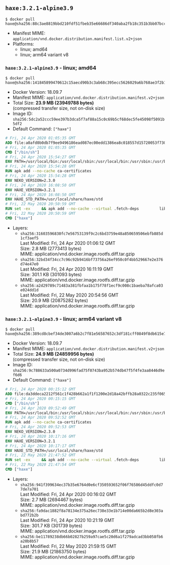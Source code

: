 ## `haxe:3.2.1-alpine3.9`

```console
$ docker pull haxe@sha256:88c3ae8819bbd210fdf51fbeb35e66686df340aba2fb18c351b3bb07bcccc283
```

-	Manifest MIME: `application/vnd.docker.distribution.manifest.list.v2+json`
-	Platforms:
	-	linux; amd64
	-	linux; arm64 variant v8

### `haxe:3.2.1-alpine3.9` - linux; amd64

```console
$ docker pull haxe@sha256:141845899470612c15aecd90b3c3ab68c395ecc5626029a6b768ae3f2b1472b1
```

-	Docker Version: 18.09.7
-	Manifest MIME: `application/vnd.docker.distribution.manifest.v2+json`
-	Total Size: **23.9 MB (23949788 bytes)**  
	(compressed transfer size, not on-disk size)
-	Image ID: `sha256:5dc2a52ccc59ee397b3dca5f7af88a15c0c69b5cf68dec5fe45098f5091b5df2`
-	Default Command: `["haxe"]`

```dockerfile
# Fri, 24 Apr 2020 01:05:35 GMT
ADD file:a0afd0b0db7f9ee9496186ead087ec00edd1386ea8c018557d15720053f7308e in / 
# Fri, 24 Apr 2020 01:05:35 GMT
CMD ["/bin/sh"]
# Fri, 24 Apr 2020 15:54:27 GMT
ENV PATH=/usr/local/bin:/usr/local/sbin:/usr/local/bin:/usr/sbin:/usr/bin:/sbin:/bin
# Fri, 24 Apr 2020 15:54:28 GMT
RUN apk add --no-cache ca-certificates
# Fri, 24 Apr 2020 15:54:28 GMT
ENV NEKO_VERSION=2.3.0
# Fri, 24 Apr 2020 16:08:50 GMT
ENV HAXE_VERSION=3.2.1
# Fri, 24 Apr 2020 16:08:50 GMT
ENV HAXE_STD_PATH=/usr/local/share/haxe/std
# Fri, 22 May 2020 20:50:59 GMT
RUN set -ex 	&& apk add --no-cache --virtual .fetch-deps 		libressl 		tar 		git 		&& wget -O neko.tar.gz "https://github.com/HaxeFoundation/neko/archive/v2-3-0/neko-2.3.0.tar.gz" 	&& echo "850e7e317bdaf24ed652efeff89c1cb21380ca19f20e68a296c84f6bad4ee995 *neko.tar.gz" | sha256sum -c - 	&& mkdir -p /usr/src/neko 	&& tar -xC /usr/src/neko --strip-components=1 -f neko.tar.gz 	&& rm neko.tar.gz 	&& apk add --no-cache --virtual .neko-build-deps 		apache2-dev 		cmake 		gc-dev 		gcc 		gtk+2.0-dev 		libc-dev 		linux-headers 		mariadb-dev 		mbedtls-dev 		ninja 		sqlite-dev 	&& cd /usr/src/neko 	&& cmake -GNinja -DNEKO_JIT_DISABLE=ON -DRELOCATABLE=OFF -DRUN_LDCONFIG=OFF . 	&& ninja 	&& ninja install 		&& git clone --recursive --depth 1 --branch 3.2.1 "https://github.com/HaxeFoundation/haxe.git" /usr/src/haxe 	&& cd /usr/src/haxe 	&& mkdir -p $HAXE_STD_PATH 	&& cp -r std/* $HAXE_STD_PATH 	&& apk add --no-cache --virtual .haxe-build-deps 		pcre-dev 		zlib-dev 		mbedtls-dev 		make 				ocaml 		camlp4 		ocaml-camlp4-dev 				&& OCAMLPARAM=safe-string=0,_ make all tools 		&& mkdir -p /usr/local/bin 	&& cp haxe haxelib /usr/local/bin 	&& mkdir -p $HAXE_STD_PATH 	&& cp -r std/* $HAXE_STD_PATH 	&& mkdir -p /haxelib 	&& cd / && haxelib setup /haxelib 		&& runDeps="$( 		scanelf --needed --nobanner --recursive /usr/local 			| awk '{ gsub(/,/, "\nso:", $2); print "so:" $2 }' 			| sort -u 			| xargs -r apk info --installed 			| sort -u 	)" 	&& apk add --virtual .haxe-rundeps $runDeps 	&& apk del .fetch-deps .neko-build-deps .haxe-build-deps 		&& rm -rf /usr/src/neko /usr/src/haxe
# Fri, 22 May 2020 20:50:59 GMT
CMD ["haxe"]
```

-	Layers:
	-	`sha256:31603596830fc7e56753139f9c2c6bd3759e48a850659506ebfb885d1cf3aef5`  
		Last Modified: Fri, 24 Apr 2020 01:06:12 GMT  
		Size: 2.8 MB (2773413 bytes)  
		MIME: application/vnd.docker.image.rootfs.diff.tar.gzip
	-	`sha256:32bd34f34cc7c96c92b9416bf73756a26ef950c0f4bb529667e2e376d74e47e0`  
		Last Modified: Fri, 24 Apr 2020 16:11:19 GMT  
		Size: 301.1 KB (301093 bytes)  
		MIME: application/vnd.docker.image.rootfs.diff.tar.gzip
	-	`sha256:a2d29789c71483a381fbfaa1b175f78f1ecf9c008c1baeba78afca03e024dd1d`  
		Last Modified: Fri, 22 May 2020 20:54:56 GMT  
		Size: 20.9 MB (20875282 bytes)  
		MIME: application/vnd.docker.image.rootfs.diff.tar.gzip

### `haxe:3.2.1-alpine3.9` - linux; arm64 variant v8

```console
$ docker pull haxe@sha256:389cd8cbef34de3007a6b2c7f81e56587652c3df181cff0849f8db615e761842
```

-	Docker Version: 18.09.7
-	Manifest MIME: `application/vnd.docker.distribution.manifest.v2+json`
-	Total Size: **24.9 MB (24859956 bytes)**  
	(compressed transfer size, not on-disk size)
-	Image ID: `sha256:9c788633a500a0734d996fad75f0743ba952b574db47f5f4fe3aa8446d9ef6d6`
-	Default Command: `["haxe"]`

```dockerfile
# Fri, 24 Apr 2020 00:15:12 GMT
ADD file:da3ddeca2212f561c1f428b662a1f1f1200e2d18a42bffb28a0322c235f06582 in / 
# Fri, 24 Apr 2020 00:15:15 GMT
CMD ["/bin/sh"]
# Fri, 24 Apr 2020 09:52:49 GMT
ENV PATH=/usr/local/bin:/usr/local/sbin:/usr/local/bin:/usr/sbin:/usr/bin:/sbin:/bin
# Fri, 24 Apr 2020 09:52:52 GMT
RUN apk add --no-cache ca-certificates
# Fri, 24 Apr 2020 09:52:53 GMT
ENV NEKO_VERSION=2.3.0
# Fri, 24 Apr 2020 10:17:16 GMT
ENV HAXE_VERSION=3.2.1
# Fri, 24 Apr 2020 10:17:17 GMT
ENV HAXE_STD_PATH=/usr/local/share/haxe/std
# Fri, 22 May 2020 21:47:52 GMT
RUN set -ex 	&& apk add --no-cache --virtual .fetch-deps 		libressl 		tar 		git 		&& wget -O neko.tar.gz "https://github.com/HaxeFoundation/neko/archive/v2-3-0/neko-2.3.0.tar.gz" 	&& echo "850e7e317bdaf24ed652efeff89c1cb21380ca19f20e68a296c84f6bad4ee995 *neko.tar.gz" | sha256sum -c - 	&& mkdir -p /usr/src/neko 	&& tar -xC /usr/src/neko --strip-components=1 -f neko.tar.gz 	&& rm neko.tar.gz 	&& apk add --no-cache --virtual .neko-build-deps 		apache2-dev 		cmake 		gc-dev 		gcc 		gtk+2.0-dev 		libc-dev 		linux-headers 		mariadb-dev 		mbedtls-dev 		ninja 		sqlite-dev 	&& cd /usr/src/neko 	&& cmake -GNinja -DNEKO_JIT_DISABLE=ON -DRELOCATABLE=OFF -DRUN_LDCONFIG=OFF . 	&& ninja 	&& ninja install 		&& git clone --recursive --depth 1 --branch 3.2.1 "https://github.com/HaxeFoundation/haxe.git" /usr/src/haxe 	&& cd /usr/src/haxe 	&& mkdir -p $HAXE_STD_PATH 	&& cp -r std/* $HAXE_STD_PATH 	&& apk add --no-cache --virtual .haxe-build-deps 		pcre-dev 		zlib-dev 		mbedtls-dev 		make 				ocaml 		camlp4 		ocaml-camlp4-dev 				&& OCAMLPARAM=safe-string=0,_ make all tools 		&& mkdir -p /usr/local/bin 	&& cp haxe haxelib /usr/local/bin 	&& mkdir -p $HAXE_STD_PATH 	&& cp -r std/* $HAXE_STD_PATH 	&& mkdir -p /haxelib 	&& cd / && haxelib setup /haxelib 		&& runDeps="$( 		scanelf --needed --nobanner --recursive /usr/local 			| awk '{ gsub(/,/, "\nso:", $2); print "so:" $2 }' 			| sort -u 			| xargs -r apk info --installed 			| sort -u 	)" 	&& apk add --virtual .haxe-rundeps $runDeps 	&& apk del .fetch-deps .neko-build-deps .haxe-build-deps 		&& rm -rf /usr/src/neko /usr/src/haxe
# Fri, 22 May 2020 21:47:54 GMT
CMD ["haxe"]
```

-	Layers:
	-	`sha256:941f399634ec37b35e6764d0e6cf350593652f06f76586d45ddfc0d77de7a701`  
		Last Modified: Fri, 24 Apr 2020 00:16:02 GMT  
		Size: 2.7 MB (2694467 bytes)  
		MIME: application/vnd.docker.image.rootfs.diff.tar.gzip
	-	`sha256:fa9dac1882f8a78134e375a26ec738e33e1b714e00da665b2d8e303abd772b2b`  
		Last Modified: Fri, 24 Apr 2020 10:21:19 GMT  
		Size: 301.7 KB (301739 bytes)  
		MIME: application/vnd.docker.image.rootfs.diff.tar.gzip
	-	`sha256:be11789238db66b02827b259a97cae5c20d6a1f279adcad3bb058fb6a20b8b57`  
		Last Modified: Fri, 22 May 2020 21:59:15 GMT  
		Size: 21.9 MB (21863750 bytes)  
		MIME: application/vnd.docker.image.rootfs.diff.tar.gzip
